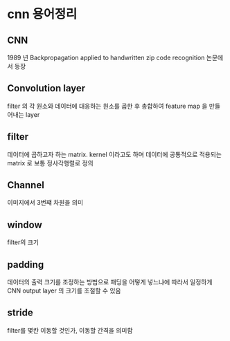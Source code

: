# cnn  용어정리

## CNN 
1989 년 Backpropagation applied to handwritten zip code recognition 논문에서 등장

##  Convolution  layer
  filter 의 각 원소와 데이터에 대응하는 원소를 곱한 후 총합하여  feature map 을 만들어내는  layer

## filter
 데이터에 곱하고자 하는  matrix.  kernel 이라고도 하며 데이터에 공통적으로 적용되는  matrix 로 보통 정사각행렬로 정의
 
##  Channel
이미지에서 3번쨰 차원을 의미

## window
filter의 크기

## padding 
데이터의 출력 크기를 조정하는 방법으로 패딩을 어떻게 넣느냐에 따라서 일정하게  CNN  output layer 의 크기를
조절할 수 있음

 ## stride
  filter를 몇칸 이동할 것인가, 이동할 간격을 의미함


